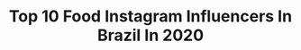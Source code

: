 ---
title: Top 10 Food Instagram Influencers In Brazil In 2020
description: >-
  Find top food Instagram influencers in Brazil in 2020. Most popular hashtags: #fotografia #quarentena #tbt.
platform: Instagram
hits: 1025
text_top: Discover the top-rated Instagram profiles on inBeat.
text_bottom: inBeat aggregates 1025 Instagram influencers like this in Brazil for you to connect with.
profiles:
  - username: "kertes_"
    fullname: >-
      Bruna Kertes
    bio: >-
      lifestyle | geek | games | food | decor 💌oikertes@gmail.com
    location: "Brazil"
    followers: 16014
    engagement: 1092
    commentsToLikes: 0.231020
    id: ck8t1xukqxh7w0j785qxr2ypi
    verified: false
    hashtags: "#ape41a, #silverhair, #platinado, #scandihome"
  - username: "lyviaroberta_"
    fullname: >-
      Lyvia Roberta ✨
    bio: >-
      🏡| Alagoana 🙌🏻| God is love 💍| Lucas Martins 📲| Aceito parcerias e jobs 📌| Dailylife-blogger-beauty-food 💕| Seja morada de sentimentos bons.
    location: "Brazil"
    followers: 8694
    engagement: 1115
    commentsToLikes: 0.210868
    id: ck8tauhayt3yc0j78f10meouk
    verified: false
    hashtags: "#likes, #lightroompresets, #feedorganizado, #arapiraca"
  - username: "vii_freitasxw"
    fullname: >-
      ANDRESSA VIVIANE FREITAS
    bio: >-
      • orar, esperar e agradecer ✨lifestyle | fashion | food → Rondonópolis | MT
    location: "Brazil"
    followers: 5076
    engagement: 2328
    commentsToLikes: 0.437676
    id: ckap1k5s5uvkx0i78z6icwrd1
    verified: false
    hashtags: "#formaturaengenhariacivil, #photograph, #photo, #fotografia"
  - username: "rafaelaalexandra0"
    fullname: >-
      Rafaela Duarte | Healthy 💫
    bio: >-
      🌱 wellness | food | lifestyle 📖 Marketing e Publicidade 📍 Lisboa, Portugal 😋 PROZIS: RAFAELADUARTE 💻 @ellephant.pt 💫YouTube
    location: "Brazil"
    followers: 51046
    engagement: 628
    commentsToLikes: 0.041349
    id: ckapbzw1a1xic0i78r1nx98i6
    verified: false
    hashtags: "#breakfastideas, #fruit, #foodie, #pub"
  - username: "myketakashi"
    fullname: >-
      Myke Takashi
    bio: >-
      ▪️ Jornalismo | Marketing e comunicação 📍 São Paulo - Curitiba ✨ Saúde | lifestyle | food | autocuidado✨
    location: "Brazil"
    followers: 13256
    engagement: 982
    commentsToLikes: 0.064936
    id: ckap1g78xugko0i78k3czew7o
    verified: false
    hashtags: "#lagoaazul, #tbt, #blackouttuesday"
  - username: "vinibuttel"
    fullname: >-
      Vini Büttel
    bio: >-
      @mtvbrasil Lifestyle | Food | Sports | Travel 📫vinibuttel@hotmail.com
    location: "Brazil"
    followers: 155186
    engagement: 614
    commentsToLikes: 0.015493
    id: ckf5q484584s60j23doxiyshz
    verified: false
    hashtags: "#2905, #choratio, #frangoprateado, #quarentenamaldita"
  - username: "ana_gregory"
    fullname: >-
      Ana Gregory
    bio: >-
      • lifestyle •travel • fashion •food •makeup - modelo fotográfica - @foodpelomundo Whatsapp da Assessoria: (85) 996296748 COMPRA DO MEU PRESET 👇🏻
    location: "Brazil"
    followers: 153927
    engagement: 492
    commentsToLikes: 0.029072
    id: ck0vw54z1s5cv0i19d0u46j2y
    verified: false
    hashtags: "#publi, #colors, #colorful, #colorblock"
  - username: "rafabuzinari"
    fullname: >-
      RAFAELLA BUZINARI ✈️ Travel
    bio: >-
      🇧🇷Brazilian in Dubai 🇦🇪 ✨Travel • Foodie • Lifestyle 🌎I moved to another country on my own 4 times 💌 rafaellabuzinari@gmail.com
    location: "Brazil"
    followers: 8187
    engagement: 954
    commentsToLikes: 0.068909
    id: ck9wehowwkbf10j78xcuvqvxe
    verified: false
    hashtags: ""
  - username: "natialves87"
    fullname: >-
      Natalia Thais Alves
    bio: >-
      Outdoor Sports Lifestyle & Health Food 🇧🇷 Natural Chef 👩🏼‍🍳 ✉️ contato.natialves@outlook.com Assista os Stories 🔛
    location: "Brazil"
    followers: 50688
    engagement: 453
    commentsToLikes: 0.034240
    id: ck8t1to2nwzmq0j7856swjcts
    verified: false
    hashtags: ""
  - username: "_greenga"
    fullname: >-
      // paola s. troian
    bio: >-
      . VAMOS REPENSAR O MUNDO? 🌏 . ⚡️ colunista @voguebrasil 🧠 #reprograma ⁣🚀 futurismo 👽 autenticidade⁣ 🌱 vegan⁣/kind-food ✌️ cineasta/chef/bizdev⁣ 📍 POA
    location: "Brazil"
    followers: 26169
    engagement: 225
    commentsToLikes: 0.074444
    id: ck13affvmq4za0i1971iz2tvh
    verified: false
    hashtags: "#alimentos, #tbt, #org, #oqtdb"
---